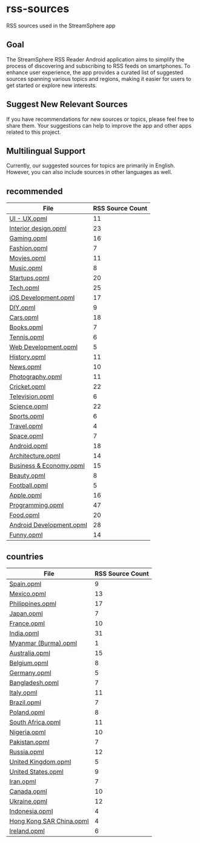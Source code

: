 # rss-sources
RSS sources used in the StreamSphere app

## Goal
The StreamSphere RSS Reader Android application aims to simplify the process of discovering and subscribing to RSS feeds on smartphones. To enhance user experience, the app provides a curated list of suggested sources spanning various topics and regions, making it easier for users to get started or explore new interests.

## Suggest New Relevant Sources
If you have recommendations for new sources or topics, please feel free to share them. Your suggestions can help to improve the app and other apps related to this project.

## Multilingual Support
Currently, our suggested sources for topics are primarily in English. However, you can also include sources in other languages as well.

## recommended

| File | RSS Source Count |
|------|------------------|
| [UI - UX.opml](recommended/UI%20-%20UX.opml) | 11 |
| [Interior design.opml](recommended/Interior%20design.opml) | 23 |
| [Gaming.opml](recommended/Gaming.opml) | 16 |
| [Fashion.opml](recommended/Fashion.opml) | 7 |
| [Movies.opml](recommended/Movies.opml) | 11 |
| [Music.opml](recommended/Music.opml) | 8 |
| [Startups.opml](recommended/Startups.opml) | 20 |
| [Tech.opml](recommended/Tech.opml) | 25 |
| [iOS Development.opml](recommended/iOS%20Development.opml) | 17 |
| [DIY.opml](recommended/DIY.opml) | 9 |
| [Cars.opml](recommended/Cars.opml) | 18 |
| [Books.opml](recommended/Books.opml) | 7 |
| [Tennis.opml](recommended/Tennis.opml) | 6 |
| [Web Development.opml](recommended/Web%20Development.opml) | 5 |
| [History.opml](recommended/History.opml) | 11 |
| [News.opml](recommended/News.opml) | 10 |
| [Photography.opml](recommended/Photography.opml) | 11 |
| [Cricket.opml](recommended/Cricket.opml) | 22 |
| [Television.opml](recommended/Television.opml) | 6 |
| [Science.opml](recommended/Science.opml) | 22 |
| [Sports.opml](recommended/Sports.opml) | 6 |
| [Travel.opml](recommended/Travel.opml) | 4 |
| [Space.opml](recommended/Space.opml) | 7 |
| [Android.opml](recommended/Android.opml) | 18 |
| [Architecture.opml](recommended/Architecture.opml) | 14 |
| [Business & Economy.opml](recommended/Business%20%26%20Economy.opml) | 15 |
| [Beauty.opml](recommended/Beauty.opml) | 8 |
| [Football.opml](recommended/Football.opml) | 5 |
| [Apple.opml](recommended/Apple.opml) | 16 |
| [Programming.opml](recommended/Programming.opml) | 47 |
| [Food.opml](recommended/Food.opml) | 20 |
| [Android Development.opml](recommended/Android%20Development.opml) | 28 |
| [Funny.opml](recommended/Funny.opml) | 14 |
## countries

| File | RSS Source Count |
|------|------------------|
| [Spain.opml](countries/Spain.opml) | 9 |
| [Mexico.opml](countries/Mexico.opml) | 13 |
| [Philippines.opml](countries/Philippines.opml) | 17 |
| [Japan.opml](countries/Japan.opml) | 7 |
| [France.opml](countries/France.opml) | 10 |
| [India.opml](countries/India.opml) | 31 |
| [Myanmar (Burma).opml](countries/Myanmar%20%28Burma%29.opml) | 1 |
| [Australia.opml](countries/Australia.opml) | 15 |
| [Belgium.opml](countries/Belgium.opml) | 8 |
| [Germany.opml](countries/Germany.opml) | 5 |
| [Bangladesh.opml](countries/Bangladesh.opml) | 7 |
| [Italy.opml](countries/Italy.opml) | 11 |
| [Brazil.opml](countries/Brazil.opml) | 7 |
| [Poland.opml](countries/Poland.opml) | 8 |
| [South Africa.opml](countries/South%20Africa.opml) | 11 |
| [Nigeria.opml](countries/Nigeria.opml) | 10 |
| [Pakistan.opml](countries/Pakistan.opml) | 7 |
| [Russia.opml](countries/Russia.opml) | 12 |
| [United Kingdom.opml](countries/United%20Kingdom.opml) | 5 |
| [United States.opml](countries/United%20States.opml) | 9 |
| [Iran.opml](countries/Iran.opml) | 7 |
| [Canada.opml](countries/Canada.opml) | 10 |
| [Ukraine.opml](countries/Ukraine.opml) | 12 |
| [Indonesia.opml](countries/Indonesia.opml) | 4 |
| [Hong Kong SAR China.opml](countries/Hong%20Kong%20SAR%20China.opml) | 4 |
| [Ireland.opml](countries/Ireland.opml) | 6 |
